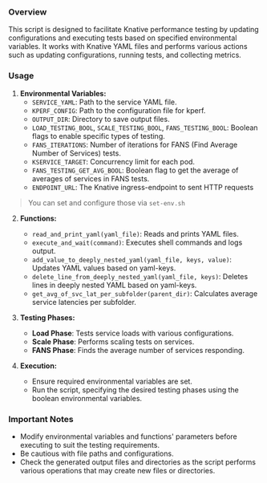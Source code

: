 ### Overview
This script is designed to facilitate Knative performance testing by updating configurations and executing tests based on specified environmental variables. It works with Knative YAML files and performs various actions such as updating configurations, running tests, and collecting metrics.

### Usage
1. **Environmental Variables:**
    - `SERVICE_YAML`: Path to the service YAML file.
    - `KPERF_CONFIG`: Path to the configuration file for kperf.
    - `OUTPUT_DIR`: Directory to save output files.
    - `LOAD_TESTING_BOOL`, `SCALE_TESTING_BOOL`, `FANS_TESTING_BOOL`: Boolean flags to enable specific types of testing.
    - `FANS_ITERATIONS`: Number of iterations for FANS (Find Average Number of Services) tests.
    - `KSERVICE_TARGET`: Concurrency limit for each pod.
    - `FANS_TESTING_GET_AVG_BOOL`: Boolean flag to get the average of averages of services in FANS tests.
    - `ENDPOINT_URL`: The Knative ingress-endpoint to sent HTTP requests

> You can set and configure those via `set-env.sh`

2. **Functions:**
    - `read_and_print_yaml(yaml_file)`: Reads and prints YAML files.
    - `execute_and_wait(command)`: Executes shell commands and logs output.
    - `add_value_to_deeply_nested_yaml(yaml_file, keys, value)`: Updates YAML values based on yaml-keys.
    - `delete_line_from_deeply_nested_yaml(yaml_file, keys)`: Deletes lines in deeply nested YAML based on yaml-keys.
    - `get_avg_of_svc_lat_per_subfolder(parent_dir)`: Calculates average service latencies per subfolder.

3. **Testing Phases:**
    - **Load Phase**: Tests service loads with various configurations.
    - **Scale Phase**: Performs scaling tests on services.
    - **FANS Phase**: Finds the average number of services responding.

4. **Execution:**
    - Ensure required environmental variables are set.
    - Run the script, specifying the desired testing phases using the boolean environmental variables.

### Important Notes
- Modify environmental variables and functions' parameters before executing to suit the testing requirements.
- Be cautious with file paths and configurations.
- Check the generated output files and directories as the script performs various operations that may create new files or directories.